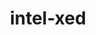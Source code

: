 ---
title: "intel-xed"
layout: cache
categories: [package, develop]
meta: {"versions": ["2024.05.20"], "compilers": ["gcc@=11.4.0"], "oss": ["ubuntu22.04"], "platforms": ["linux"], "targets": ["x86_64_v3"], "stacks": ["e4s", "e4s-rocm-external", "root"], "num_specs": 15, "num_specs_by_stack": {"root": 15, "e4s": 10, "e4s-rocm-external": 5}}
spec_details: [{"hash": "zz63u5hz3sv2lsm3oy5ccfxfginp2kdv", "compiler": "gcc@=11.4.0", "versions": ["2024.05.20"], "os": "ubuntu22.04", "platform": "linux", "target": "x86_64_v3", "variants": ["build_system=generic", "~debug", "+deprecated-includes", "~examples", "+optimize", "+pic"], "stacks": ["root", "e4s"], "size": "-", "tarball": "https://binaries.spack.io/develop/build_cache/linux-ubuntu22.04-x86_64_v3/gcc-11.4.0/intel-xed-2024.05.20/linux-ubuntu22.04-x86_64_v3-gcc-11.4.0-intel-xed-2024.05.20-zz63u5hz3sv2lsm3oy5ccfxfginp2kdv.spack"}, {"hash": "d776yf7mzaxxa2tcjilnfm464mz5cuus", "compiler": "gcc@=11.4.0", "versions": ["2024.05.20"], "os": "ubuntu22.04", "platform": "linux", "target": "x86_64_v3", "variants": ["build_system=generic", "~debug", "+deprecated-includes", "~examples", "+optimize", "+pic"], "stacks": ["root", "e4s"], "size": "-", "tarball": "https://binaries.spack.io/develop/build_cache/linux-ubuntu22.04-x86_64_v3/gcc-11.4.0/intel-xed-2024.05.20/linux-ubuntu22.04-x86_64_v3-gcc-11.4.0-intel-xed-2024.05.20-d776yf7mzaxxa2tcjilnfm464mz5cuus.spack"}, {"hash": "3pbjpjey6jq4w3pbd2vovlkhoezs4zqo", "compiler": "gcc@=11.4.0", "versions": ["2024.05.20"], "os": "ubuntu22.04", "platform": "linux", "target": "x86_64_v3", "variants": ["build_system=generic", "~debug", "+deprecated-includes", "~examples", "+optimize", "+pic"], "stacks": ["root", "e4s"], "size": "-", "tarball": "https://binaries.spack.io/develop/build_cache/linux-ubuntu22.04-x86_64_v3/gcc-11.4.0/intel-xed-2024.05.20/linux-ubuntu22.04-x86_64_v3-gcc-11.4.0-intel-xed-2024.05.20-3pbjpjey6jq4w3pbd2vovlkhoezs4zqo.spack"}, {"hash": "u6eiotfjocqo7absamjfnxln4h33ndtp", "compiler": "gcc@=11.4.0", "versions": ["2024.05.20"], "os": "ubuntu22.04", "platform": "linux", "target": "x86_64_v3", "variants": ["build_system=generic", "~debug", "+deprecated-includes", "~examples", "+optimize", "+pic"], "stacks": ["root", "e4s-rocm-external"], "size": "-", "tarball": "https://binaries.spack.io/develop/build_cache/linux-ubuntu22.04-x86_64_v3/gcc-11.4.0/intel-xed-2024.05.20/linux-ubuntu22.04-x86_64_v3-gcc-11.4.0-intel-xed-2024.05.20-u6eiotfjocqo7absamjfnxln4h33ndtp.spack"}, {"hash": "4ojicqkzfhijhzr5f2megjdwphuxwejc", "compiler": "gcc@=11.4.0", "versions": ["2024.05.20"], "os": "ubuntu22.04", "platform": "linux", "target": "x86_64_v3", "variants": ["build_system=generic", "~debug", "+deprecated-includes", "~examples", "+optimize", "+pic"], "stacks": ["root", "e4s-rocm-external"], "size": "-", "tarball": "https://binaries.spack.io/develop/build_cache/linux-ubuntu22.04-x86_64_v3/gcc-11.4.0/intel-xed-2024.05.20/linux-ubuntu22.04-x86_64_v3-gcc-11.4.0-intel-xed-2024.05.20-4ojicqkzfhijhzr5f2megjdwphuxwejc.spack"}, {"hash": "rm64qvmsba27pazjhpbkiih2vm4bp3az", "compiler": "gcc@=11.4.0", "versions": ["2024.05.20"], "os": "ubuntu22.04", "platform": "linux", "target": "x86_64_v3", "variants": ["build_system=generic", "~debug", "+deprecated-includes", "~examples", "+optimize", "+pic"], "stacks": ["root", "e4s"], "size": "-", "tarball": "https://binaries.spack.io/develop/build_cache/linux-ubuntu22.04-x86_64_v3/gcc-11.4.0/intel-xed-2024.05.20/linux-ubuntu22.04-x86_64_v3-gcc-11.4.0-intel-xed-2024.05.20-rm64qvmsba27pazjhpbkiih2vm4bp3az.spack"}, {"hash": "arymmyhzz4furrinkyvq4krj7phoqafe", "compiler": "gcc@=11.4.0", "versions": ["2024.05.20"], "os": "ubuntu22.04", "platform": "linux", "target": "x86_64_v3", "variants": ["build_system=generic", "~debug", "+deprecated-includes", "~examples", "+optimize", "+pic"], "stacks": ["root", "e4s-rocm-external"], "size": "-", "tarball": "https://binaries.spack.io/develop/build_cache/linux-ubuntu22.04-x86_64_v3/gcc-11.4.0/intel-xed-2024.05.20/linux-ubuntu22.04-x86_64_v3-gcc-11.4.0-intel-xed-2024.05.20-arymmyhzz4furrinkyvq4krj7phoqafe.spack"}, {"hash": "ybgzuswkr2fontbt6hmdo7b4ggzvmkva", "compiler": "gcc@=11.4.0", "versions": ["2024.05.20"], "os": "ubuntu22.04", "platform": "linux", "target": "x86_64_v3", "variants": ["build_system=generic", "~debug", "+deprecated-includes", "~examples", "+optimize", "+pic"], "stacks": ["root", "e4s"], "size": "-", "tarball": "https://binaries.spack.io/develop/build_cache/linux-ubuntu22.04-x86_64_v3/gcc-11.4.0/intel-xed-2024.05.20/linux-ubuntu22.04-x86_64_v3-gcc-11.4.0-intel-xed-2024.05.20-ybgzuswkr2fontbt6hmdo7b4ggzvmkva.spack"}, {"hash": "n3azqkx5xkr6fxwymier3fa4uirfazld", "compiler": "gcc@=11.4.0", "versions": ["2024.05.20"], "os": "ubuntu22.04", "platform": "linux", "target": "x86_64_v3", "variants": ["build_system=generic", "~debug", "+deprecated-includes", "~examples", "+optimize", "+pic"], "stacks": ["root", "e4s"], "size": "-", "tarball": "https://binaries.spack.io/develop/build_cache/linux-ubuntu22.04-x86_64_v3/gcc-11.4.0/intel-xed-2024.05.20/linux-ubuntu22.04-x86_64_v3-gcc-11.4.0-intel-xed-2024.05.20-n3azqkx5xkr6fxwymier3fa4uirfazld.spack"}, {"hash": "fons5p3qroajl3yrhfcl4ujpebcaejww", "compiler": "gcc@=11.4.0", "versions": ["2024.05.20"], "os": "ubuntu22.04", "platform": "linux", "target": "x86_64_v3", "variants": ["build_system=generic", "~debug", "+deprecated-includes", "~examples", "+optimize", "+pic"], "stacks": ["root", "e4s-rocm-external"], "size": "-", "tarball": "https://binaries.spack.io/develop/build_cache/linux-ubuntu22.04-x86_64_v3/gcc-11.4.0/intel-xed-2024.05.20/linux-ubuntu22.04-x86_64_v3-gcc-11.4.0-intel-xed-2024.05.20-fons5p3qroajl3yrhfcl4ujpebcaejww.spack"}, {"hash": "vcknpckqsgr46qc5ugnhzixbw6xpu43o", "compiler": "gcc@=11.4.0", "versions": ["2024.05.20"], "os": "ubuntu22.04", "platform": "linux", "target": "x86_64_v3", "variants": ["build_system=generic", "~debug", "+deprecated-includes", "~examples", "+optimize", "+pic"], "stacks": ["root", "e4s-rocm-external"], "size": "-", "tarball": "https://binaries.spack.io/develop/build_cache/linux-ubuntu22.04-x86_64_v3/gcc-11.4.0/intel-xed-2024.05.20/linux-ubuntu22.04-x86_64_v3-gcc-11.4.0-intel-xed-2024.05.20-vcknpckqsgr46qc5ugnhzixbw6xpu43o.spack"}, {"hash": "ygw5hmv6natih2rw47qxu2yolw4uta2l", "compiler": "gcc@=11.4.0", "versions": ["2024.05.20"], "os": "ubuntu22.04", "platform": "linux", "target": "x86_64_v3", "variants": ["build_system=generic", "~debug", "+deprecated-includes", "~examples", "+optimize", "+pic"], "stacks": ["root", "e4s"], "size": "-", "tarball": "https://binaries.spack.io/develop/build_cache/linux-ubuntu22.04-x86_64_v3/gcc-11.4.0/intel-xed-2024.05.20/linux-ubuntu22.04-x86_64_v3-gcc-11.4.0-intel-xed-2024.05.20-ygw5hmv6natih2rw47qxu2yolw4uta2l.spack"}, {"hash": "dj3lmebnkmvplazidcsnc5fgukl2lwit", "compiler": "gcc@=11.4.0", "versions": ["2024.05.20"], "os": "ubuntu22.04", "platform": "linux", "target": "x86_64_v3", "variants": ["build_system=generic", "~debug", "+deprecated-includes", "~examples", "+optimize", "+pic"], "stacks": ["root", "e4s"], "size": "-", "tarball": "https://binaries.spack.io/develop/build_cache/linux-ubuntu22.04-x86_64_v3/gcc-11.4.0/intel-xed-2024.05.20/linux-ubuntu22.04-x86_64_v3-gcc-11.4.0-intel-xed-2024.05.20-dj3lmebnkmvplazidcsnc5fgukl2lwit.spack"}, {"hash": "4fpswokhnofo2gbu4quozf4twlg4zkgh", "compiler": "gcc@=11.4.0", "versions": ["2024.05.20"], "os": "ubuntu22.04", "platform": "linux", "target": "x86_64_v3", "variants": ["build_system=generic", "~debug", "+deprecated-includes", "~examples", "+optimize", "+pic"], "stacks": ["root", "e4s"], "size": "-", "tarball": "https://binaries.spack.io/develop/build_cache/linux-ubuntu22.04-x86_64_v3/gcc-11.4.0/intel-xed-2024.05.20/linux-ubuntu22.04-x86_64_v3-gcc-11.4.0-intel-xed-2024.05.20-4fpswokhnofo2gbu4quozf4twlg4zkgh.spack"}, {"hash": "nkljbceo4xgyjidokershg2zugleeq26", "compiler": "gcc@=11.4.0", "versions": ["2024.05.20"], "os": "ubuntu22.04", "platform": "linux", "target": "x86_64_v3", "variants": ["build_system=generic", "~debug", "+deprecated-includes", "~examples", "+optimize", "+pic"], "stacks": ["root", "e4s"], "size": "-", "tarball": "https://binaries.spack.io/develop/build_cache/linux-ubuntu22.04-x86_64_v3/gcc-11.4.0/intel-xed-2024.05.20/linux-ubuntu22.04-x86_64_v3-gcc-11.4.0-intel-xed-2024.05.20-nkljbceo4xgyjidokershg2zugleeq26.spack"}]
---